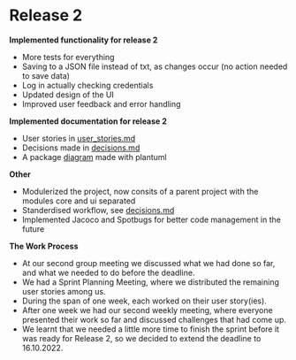 # Release 2

**Implemented functionality for release 2**
 * More tests for everything
 * Saving to a JSON file instead of txt, as changes occur (no action needed to save data)
 * Log in actually checking credentials
 * Updated design of the UI
 * Improved user feedback and error handling

**Implemented documentation for release 2**
 * User stories in [user_stories.md](../user_stories.md)
 * Decisions made in [decisions.md](../decisions.md)
 * A package [diagram](../Diagrams/packagediagram.png) made with plantuml

**Other**
 * Modulerized the project, now consits of a parent project with the modules core and ui separated
 * Standerdised workflow, see [decisions.md](../decisions.md)
 * Implemented Jacoco and Spotbugs for better code management in the future

**The Work Process**
 * At our second group meeting we discussed what we had done so far, and what we needed to do before the deadline.
 * We had a Sprint Planning Meeting, where we distributed the remaining user stories among us.
 * During the span of one week, each worked on their user story(ies).
 * After one week we had our second weekly meeting, where everyone presented their work so far and discussed challenges that had come up.
 * We learnt that we needed a little more time to finish the sprint before it was ready for Release 2, so we decided to extend the deadline to 16.10.2022. 
